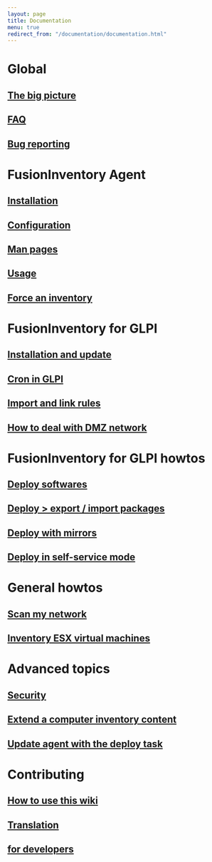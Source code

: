 ```yaml
---
layout: page
title: Documentation
menu: true
redirect_from: "/documentation/documentation.html"
---
```


# Global

## [The big picture](bigpicture.html)

## [FAQ](faq.html)

## [Bug reporting](bugreport/)

# FusionInventory Agent

## [Installation](agent/installation/)

## [Configuration](agent/configuration.html)

## [Man pages](agent/man/)

## [Usage](agent/usage.html)

## [Force an inventory](agent/launch_the_agent.html)

# FusionInventory for GLPI

## [Installation and update](fi4g/installation.html)

## [Cron in GLPI](fi4g/cron.html)

## [Import and link rules](fi4g/importrules.html)

## [How to deal with DMZ network](fi4g/dmz/)

# FusionInventory for GLPI howtos

## [Deploy softwares](tasks/deploy/)

## [Deploy > export / import packages](tasks/exportimportpackages.html)

## [Deploy with mirrors](tasks/deploymirrors.html)

## [Deploy in self-service mode](tasks/deploy_self-service.html)

# General howtos

## [Scan my network](tasks/networkdiscovery.html)

## [Inventory ESX virtual machines](tasks/esxinventory/)

# Advanced topics

## [Security](security.html)

## [Extend a computer inventory content](agent/additional_content.html)

## [Update agent with the deploy task](tasks/updateagentwithdeploytask.html)

# Contributing

## [How to use this wiki](wiki.html)

## [Translation](translation.html)

## [for developers](dev/)
